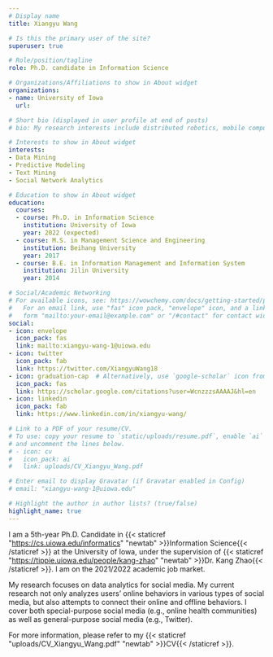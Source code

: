 ```yaml
---
# Display name
title: Xiangyu Wang

# Is this the primary user of the site?
superuser: true

# Role/position/tagline
role: Ph.D. candidate in Information Science

# Organizations/Affiliations to show in About widget
organizations:
- name: University of Iowa
  url: 

# Short bio (displayed in user profile at end of posts)
# bio: My research interests include distributed robotics, mobile computing and programmable matter.

# Interests to show in About widget
interests:
- Data Mining
- Predictive Modeling
- Text Mining
- Social Network Analytics

# Education to show in About widget
education:
  courses:
  - course: Ph.D. in Information Science
    institution: University of Iowa
    year: 2022 (expected)
  - course: M.S. in Management Science and Engineering
    institution: Beihang University
    year: 2017
  - course: B.E. in Information Management and Information System
    institution: Jilin University
    year: 2014

# Social/Academic Networking
# For available icons, see: https://wowchemy.com/docs/getting-started/page-builder/#icons
#   For an email link, use "fas" icon pack, "envelope" icon, and a link in the
#   form "mailto:your-email@example.com" or "/#contact" for contact widget.
social:
- icon: envelope
  icon_pack: fas
  link: mailto:xiangyu-wang-1@uiowa.edu
- icon: twitter
  icon_pack: fab
  link: https://twitter.com/XiangyuWang18
- icon: graduation-cap  # Alternatively, use `google-scholar` icon from `ai` icon pack
  icon_pack: fas
  link: https://scholar.google.com/citations?user=WcnzzzsAAAAJ&hl=en
- icon: linkedin
  icon_pack: fab
  link: https://www.linkedin.com/in/xiangyu-wang/

# Link to a PDF of your resume/CV.
# To use: copy your resume to `static/uploads/resume.pdf`, enable `ai` icons in `params.toml`, 
# and uncomment the lines below.
# - icon: cv
#   icon_pack: ai
#   link: uploads/CV_Xiangyu_Wang.pdf

# Enter email to display Gravatar (if Gravatar enabled in Config)
# email: "xiangyu-wang-1@uiowa.edu"

# Highlight the author in author lists? (true/false)
highlight_name: true
---
```


I am a 5th-year Ph.D. Candidate in {{< staticref "https://cs.uiowa.edu/informatics" "newtab" >}}Information Science{{< /staticref >}} at the University of Iowa, under the supervision of {{< staticref "https://tippie.uiowa.edu/people/kang-zhao" "newtab" >}}Dr. Kang Zhao{{< /staticref >}}. I am on the 2021/2022 academic job market.

My research focuses on data analytics for social media. My current research not only analyzes users’ online behaviors in various types of social media, but also attempts to connect their online and offline behaviors. I cover both special-purpose social media (e.g., online health communities) as well as general-purpose social media (e.g., Twitter).

For more information, please refer to my {{< staticref "uploads/CV_Xiangyu_Wang.pdf" "newtab" >}}CV{{< /staticref >}}.
